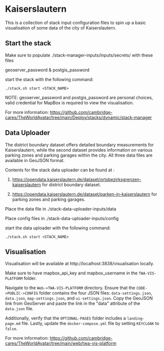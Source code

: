 
# Kaiserslautern

This is a collection of stack input configuration files to spin up a basic visualisation of some data of the city of Kaiserslautern.

## Start the stack

Make sure to populate ./stack-manager-inputs/inputs/secrets/ with these files

geoserver_password & postgis_password

start the stack with the following command:

```
./stack.sh start <STACK_NAME>
```

NOTE: geoserver_password and postgis_password are personal choices, valid credential for MapBox is required to view the visualisation.

For more information: https://github.com/cambridge-cares/TheWorldAvatar/tree/main/Deploy/stacks/dynamic/stack-manager

## Data Uploader

The district boundary dataset offers detailed boundary measurements for Kaiserslautern, while the second dataset provides information on various parking zones and parking garages within the city. All three data files are available in GeoJSON format. 

Contents for the stack data uploader can be found at :
1. https://opendata.kaiserslautern.de/dataset/ortsbezirksgrenzen-kaiserslautern for district boundary dataset.

2. https://opendata.kaiserslautern.de/dataset/parken-in-kaiserslautern for parking zones and parking garages.



Place the data file in ./stack-data-uploader-inputs/data

Place config files in ./stack-data-uploader-inputs/config


start the data uploader with the following command:

```
./stack.sh start <STACK_NAME>
```

## Visualisation

Visualisation will be available at http://localhost:3838/visualisation locally. 

Make sure to have mapbox_api_key and mapbox_username in the `TWA-VIS-PLATFORM` folder.



Navigate to the `Web->TWA-VIS-PLATFORM` directory. Ensure that the `CODE->PUBLIC->CONFIG` folder contains the four JSON files: `data-settings.json`, `data.json`, `map-settings.json`, and `ui-settings.json`. Copy the GeoJSON link from GeoServer and paste the link in the "data" attribute of the  `data.json` file.

Additionally, verify that the `OPTIONAL-PAGES` folder includes a `landing-page.md` file. Lastly, update the `docker-compose.yml` file by setting `KEYCLOAK` to `false`.

For more information: https://github.com/cambridge-cares/TheWorldAvatar/tree/main/web/twa-vis-platform



